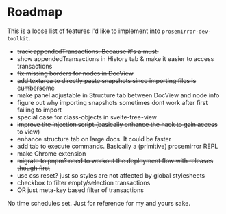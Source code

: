 # Roadmap

This is a loose list of features I'd like to implement into `prosemirror-dev-toolkit`.

- ~~track appendedTransactions. Because it's a must.~~
- show appendedTransactions in History tab & make it easier to access transactions
- ~~fix missing borders for nodes in DocView~~
- ~~add textarea to directly paste snapshots since importing files is cumbersome~~
- make panel adjustable in Structure tab between DocView and node info
- figure out why importing snapshots sometimes dont work after first failing to import
- special case for class-objects in svelte-tree-view
- ~~improve the injection script (basically enhance the hack to gain access to view)~~
- enhance structure tab on large docs. It could be faster
- add tab to execute commands. Basically a (primitive) prosemirror REPL
- make Chrome extension
- ~~migrate to pnpm? need to workout the deployment flow with releases though first~~
- use css reset? just so styles are not affected by global stylesheets
- checkbox to filter empty/selection transactions
- OR just meta-key based filter of transactions

No time schedules set. Just for reference for my and yours sake.
